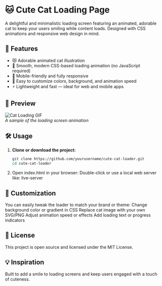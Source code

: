 # 🐱 Cute Cat Loading Page

A delightful and minimalistic loading screen featuring an animated, adorable cat to keep your users smiling while content loads. Designed with CSS animations and responsive web design in mind.

## 🌟 Features

- 😻 Adorable animated cat illustration
- 🎯 Smooth, modern CSS-based loading animation (no JavaScript required)
- 💖 Mobile-friendly and fully responsive
- 🎨 Easy to customize colors, background, and animation speed
- ⚡ Lightweight and fast — ideal for web and mobile apps

## 📸 Preview

![Cat Loading GIF](preview.gif)  
*A sample of the loading screen animation*

## 🛠️ Usage

1. **Clone or download the project:**

   ```bash
   git clone https://github.com/yourusername/cute-cat-loader.git
   cd cute-cat-loader
2. Open index.html in your browser:
   Double-click or use a local web server like:
        live-server
## 🧰 Customization
  You can easily tweak the loader to match your brand or theme:
  Change background color or gradient in CSS
  Replace cat image with your own SVG/PNG
  Adjust animation speed or effects
  Add loading text or progress indicators

## 📄 License
This project is open source and licensed under the MIT License.

## 💡 Inspiration
Built to add a smile to loading screens and keep users engaged with a touch of cuteness.

